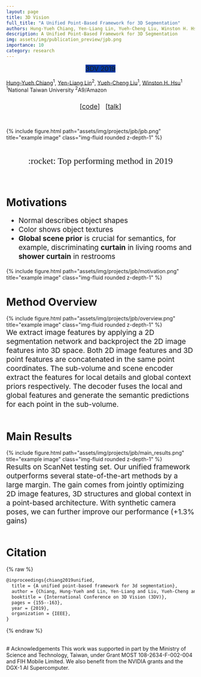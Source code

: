 ```yaml
---
layout: page
title: 3D Vision
full_title: "A Unified Point-Based Framework for 3D Segmentation"
authors: Hung-Yueh Chiang, Yen-Liang Lin, Yueh-Cheng Liu, Winston H. Hsu
description: A Unified Point-Based Framework for 3D Segmentation
img: assets/img/publication_preview/jpb.png
importance: 10
category: research
---
```


<div style="text-align: center; padding-bottom: 1rem;">
<abbr class="badge" style="background-color:#00369f; margin-left:0.1rem; margin-right:0.1rem; font-size:1.1rem;">3DV 2019</abbr>
</div>

<div class="authors"> <a href="https://hychiang.info">Hung-Yueh Chiang</a><sup>1</sup>, <a href="https://sites.google.com/view/yenlianglin">Yen-Liang Lin</a><sup>2</sup>, <a href="https://liu115.github.io/">Yueh-Cheng Liu</a><sup>1</sup>, <a href="https://winstonhsu.info/">Winston H. Hsu</a><sup>1</sup></div>
<div class="authors" style="padding-bottom: 0.5em;"><sup>1</sup>National Taiwan University
<sup>2</sup>A9/Amazon</div>

<div style="text-align: center; padding-bottom: 0.9em;">
<p style="font-size:1.1rem;">[<a href="https://github.com/ken012git/joint_point_based">code</a>] &nbsp; [<a href="https://www.youtube.com/watch?v=rqBcxw6iaD0">talk</a>]</p>
</div>


<br>
<div class="row">
    <div class="col-sm mt-3 mt-md-0">
        {% include figure.html path="assets/img/projects/jpb/jpb.png" title="example image" class="img-fluid rounded z-depth-1" %}
    </div>
</div>
<br>

<div style="text-align: center;">
    <p style="font-family: Comic Neue; font-size:1.5rem">
    :rocket: Top performing method in 2019
    </p>
</div>

<br>

# Motivations

<div class="row">
    <div class="col-sm mt-3 mt-md-0">
    <ul style="font-size:1.2rem">
        <li>Normal describes object shapes</li>
        <li>Color shows object textures</li>
        <li><b>Global scene prior</b> is crucial for semantics, for example, discriminating <b>curtain</b> in living rooms and <b>shower curtain</b> in restrooms</li>
    </ul>
    </div>
    <div class="col-sm mt-3 mt-md-0">
        {% include figure.html path="assets/img/projects/jpb/motivation.png" title="example image" class="img-fluid rounded z-depth-1" %}
    </div>
</div>


# Method Overview

<div class="row">
    <div class="col-sm mt-3 mt-md-0">
        {% include figure.html path="assets/img/projects/jpb/overview.png" title="example image" class="img-fluid rounded z-depth-1" %}
    </div>
</div>
<div class="rows" style="font-size:1.2rem">
We extract image features by applying a 2D segmentation network and backproject the 2D image features into 3D space. Both 2D image features and 3D point features are concatenated in the same point coordinates. The sub-volume and scene encoder extract the features for local details and global context priors respectively. The decoder fuses the local and global features and generate the semantic predictions for each point in the sub-volume.
</div>

<br>

# Main Results

<div class="row">
    <div class="col-sm mt-3 mt-md-0">
        {% include figure.html path="assets/img/projects/jpb/main_results.png" title="example image" class="img-fluid rounded z-depth-1" %}
    </div>
</div>

<div class="rows" style="font-size:1.2rem">
Results on ScanNet testing set. Our unified framework outperforms several state-of-the-art methods by a large margin. The gain
comes from jointly optimizing 2D image features, 3D structures and global context in a point-based architecture. With synthetic camera
poses, we can further improve our performance (+1.3% gains)
</div>
<br>

# Citation
{% raw %}
```latex
@inproceedings{chiang2019unified,
  title = {A unified point-based framework for 3d segmentation},
  author = {Chiang, Hung-Yueh and Lin, Yen-Liang and Liu, Yueh-Cheng and Hsu, Winston H},
  booktitle = {International Conference on 3D Vision (3DV)},
  pages = {155--163},
  year = {2019},
  organization = {IEEE},
}
```
{% endraw %}

<br>
# Acknowledgements
This work was supported in part by the Ministry of Science and Technology, Taiwan, under Grant MOST 108-2634-F-002-004 and FIH Mobile Limited. We also benefit from the NVIDIA grants and the DGX-1 AI Supercomputer.